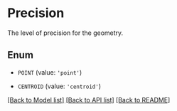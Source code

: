 # Precision

The level of precision for the geometry.

## Enum

* `POINT` (value: `'point'`)

* `CENTROID` (value: `'centroid'`)

[[Back to Model list]](../README.md#documentation-for-models) [[Back to API list]](../README.md#documentation-for-api-endpoints) [[Back to README]](../README.md)


